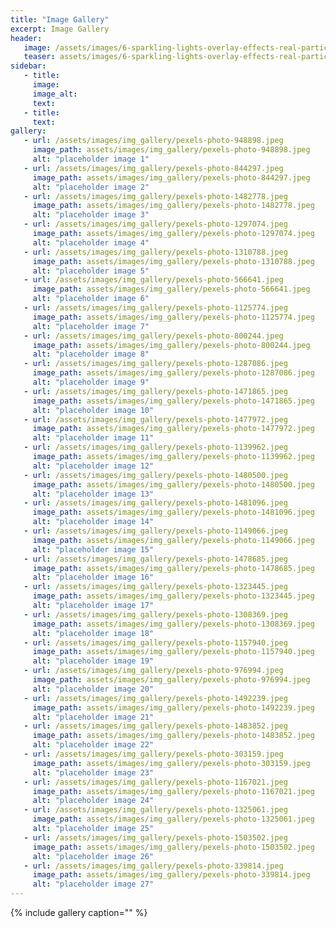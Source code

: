 ```yaml
---
title: "Image Gallery"
excerpt: Image Gallery
header:
   image: /assets/images/6-sparkling-lights-overlay-effects-real-particles_vjmlvqhqe__F0000.png
   teaser: assets/images/6-sparkling-lights-overlay-effects-real-particles_vjmlvqhqe__F0000.png
sidebar:
   - title:
     image:
     image_alt:
     text:
   - title:
     text:
gallery:
   - url: /assets/images/img_gallery/pexels-photo-948898.jpeg
     image_path: assets/images/img_gallery/pexels-photo-948898.jpeg
     alt: "placeholder image 1"
   - url: /assets/images/img_gallery/pexels-photo-844297.jpeg
     image_path: assets/images/img_gallery/pexels-photo-844297.jpeg
     alt: "placeholder image 2"
   - url: /assets/images/img_gallery/pexels-photo-1482778.jpeg
     image_path: assets/images/img_gallery/pexels-photo-1482778.jpeg
     alt: "placeholder image 3"
   - url: /assets/images/img_gallery/pexels-photo-1297074.jpeg
     image_path: assets/images/img_gallery/pexels-photo-1297074.jpeg
     alt: "placeholder image 4"
   - url: /assets/images/img_gallery/pexels-photo-1310788.jpeg
     image_path: assets/images/img_gallery/pexels-photo-1310788.jpeg
     alt: "placeholder image 5"
   - url: /assets/images/img_gallery/pexels-photo-566641.jpeg
     image_path: assets/images/img_gallery/pexels-photo-566641.jpeg
     alt: "placeholder image 6"
   - url: /assets/images/img_gallery/pexels-photo-1125774.jpeg
     image_path: assets/images/img_gallery/pexels-photo-1125774.jpeg
     alt: "placeholder image 7"
   - url: /assets/images/img_gallery/pexels-photo-800244.jpeg
     image_path: assets/images/img_gallery/pexels-photo-800244.jpeg
     alt: "placeholder image 8"
   - url: /assets/images/img_gallery/pexels-photo-1287086.jpeg
     image_path: assets/images/img_gallery/pexels-photo-1287086.jpeg
     alt: "placeholder image 9"
   - url: /assets/images/img_gallery/pexels-photo-1471865.jpeg
     image_path: assets/images/img_gallery/pexels-photo-1471865.jpeg
     alt: "placeholder image 10"
   - url: /assets/images/img_gallery/pexels-photo-1477972.jpeg
     image_path: assets/images/img_gallery/pexels-photo-1477972.jpeg
     alt: "placeholder image 11"
   - url: /assets/images/img_gallery/pexels-photo-1139962.jpeg
     image_path: assets/images/img_gallery/pexels-photo-1139962.jpeg
     alt: "placeholder image 12"
   - url: /assets/images/img_gallery/pexels-photo-1480500.jpeg
     image_path: assets/images/img_gallery/pexels-photo-1480500.jpeg
     alt: "placeholder image 13"
   - url: /assets/images/img_gallery/pexels-photo-1481096.jpeg
     image_path: assets/images/img_gallery/pexels-photo-1481096.jpeg
     alt: "placeholder image 14"
   - url: /assets/images/img_gallery/pexels-photo-1149066.jpeg
     image_path: assets/images/img_gallery/pexels-photo-1149066.jpeg
     alt: "placeholder image 15"
   - url: /assets/images/img_gallery/pexels-photo-1478685.jpeg
     image_path: assets/images/img_gallery/pexels-photo-1478685.jpeg
     alt: "placeholder image 16"
   - url: /assets/images/img_gallery/pexels-photo-1323445.jpeg
     image_path: assets/images/img_gallery/pexels-photo-1323445.jpeg
     alt: "placeholder image 17"
   - url: /assets/images/img_gallery/pexels-photo-1308369.jpeg
     image_path: assets/images/img_gallery/pexels-photo-1308369.jpeg
     alt: "placeholder image 18"
   - url: /assets/images/img_gallery/pexels-photo-1157940.jpeg
     image_path: assets/images/img_gallery/pexels-photo-1157940.jpeg
     alt: "placeholder image 19"
   - url: /assets/images/img_gallery/pexels-photo-976994.jpeg
     image_path: assets/images/img_gallery/pexels-photo-976994.jpeg
     alt: "placeholder image 20"
   - url: /assets/images/img_gallery/pexels-photo-1492239.jpeg
     image_path: assets/images/img_gallery/pexels-photo-1492239.jpeg
     alt: "placeholder image 21"
   - url: /assets/images/img_gallery/pexels-photo-1483852.jpeg
     image_path: assets/images/img_gallery/pexels-photo-1483852.jpeg
     alt: "placeholder image 22"
   - url: /assets/images/img_gallery/pexels-photo-303159.jpeg
     image_path: assets/images/img_gallery/pexels-photo-303159.jpeg
     alt: "placeholder image 23"
   - url: /assets/images/img_gallery/pexels-photo-1167021.jpeg
     image_path: assets/images/img_gallery/pexels-photo-1167021.jpeg
     alt: "placeholder image 24"
   - url: /assets/images/img_gallery/pexels-photo-1325061.jpeg
     image_path: assets/images/img_gallery/pexels-photo-1325061.jpeg
     alt: "placeholder image 25"
   - url: /assets/images/img_gallery/pexels-photo-1503502.jpeg
     image_path: assets/images/img_gallery/pexels-photo-1503502.jpeg
     alt: "placeholder image 26"
   - url: /assets/images/img_gallery/pexels-photo-339814.jpeg
     image_path: assets/images/img_gallery/pexels-photo-339814.jpeg
     alt: "placeholder image 27"
---
```

{% include gallery caption="" %}